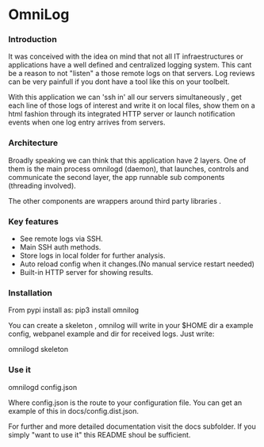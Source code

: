 <h1>OmniLog</h1>

<h3>Introduction</h3>
<p>
It was conceived with the idea on mind that not all IT infraestructures
or applications have a well defined and centralized logging system. This cant be a 
reason to not "listen" a those remote logs on that servers. Log reviews can be very 
painfull if you dont have a tool like this on your toolbelt.
</p>

<p>
With this application we can 'ssh in' all our servers simultaneously , get
each line of those logs of interest and write it on local files, show 
them on a html fashion through its integrated HTTP server or launch notification events when one log entry arrives
from servers. 
</p> 

<h3>Architecture</h3>
<p>
Broadly speaking we can think that this application have 2 layers. One of them is the main process omnilogd (daemon), 
that launches, controls and communicate the second layer, the app runnable sub components (threading involved).
</p>
<p>
The other components are wrappers around third party libraries .
</p>
<h3>Key features</h3>
<ul>
    <li>See remote logs via SSH.</li>
    <li>Main SSH auth methods.</li>
    <li>Store logs in local folder for further analysis.</li>
    <li>Auto reload config when it changes.(No manual service restart needed)</li>
    <li>Built-in HTTP server for showing results.</li>
</ul>
<h3>Installation</h3>
<p>
From pypi install as:
pip3 install omnilog
</p>
<p>
You can create a skeleton , omnilog will write in your $HOME dir a example config, webpanel example and dir for
received logs. Just write:

omnilogd skeleton

</p>

<h3>Use it</h3>
<p>
omnilogd config.json
</p>
<p>
Where config.json is the route to your configuration file. You can get an example of this in docs/config.dist.json.
</p>

<p>
For further and more detailed documentation visit the docs subfolder. If you simply "want to use it" this README
shoul be sufficient.
</p>
